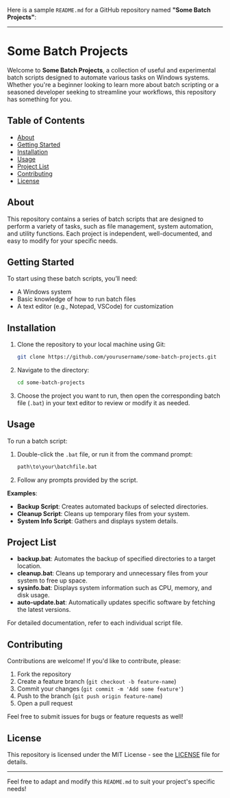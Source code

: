 Here is a sample `README.md` for a GitHub repository named **"Some Batch Projects"**:

---

# Some Batch Projects

Welcome to **Some Batch Projects**, a collection of useful and experimental batch scripts designed to automate various tasks on Windows systems. Whether you're a beginner looking to learn more about batch scripting or a seasoned developer seeking to streamline your workflows, this repository has something for you.

## Table of Contents

- [About](#about)
- [Getting Started](#getting-started)
- [Installation](#installation)
- [Usage](#usage)
- [Project List](#project-list)
- [Contributing](#contributing)
- [License](#license)

## About

This repository contains a series of batch scripts that are designed to perform a variety of tasks, such as file management, system automation, and utility functions. Each project is independent, well-documented, and easy to modify for your specific needs.

## Getting Started

To start using these batch scripts, you’ll need:

- A Windows system
- Basic knowledge of how to run batch files
- A text editor (e.g., Notepad, VSCode) for customization

## Installation

1. Clone the repository to your local machine using Git:
   ```bash
   git clone https://github.com/yourusername/some-batch-projects.git
   ```
2. Navigate to the directory:
   ```bash
   cd some-batch-projects
   ```

3. Choose the project you want to run, then open the corresponding batch file (`.bat`) in your text editor to review or modify it as needed.

## Usage

To run a batch script:

1. Double-click the `.bat` file, or run it from the command prompt:
   ```bash
   path\to\your\batchfile.bat
   ```

2. Follow any prompts provided by the script.

**Examples**:
- **Backup Script**: Creates automated backups of selected directories.
- **Cleanup Script**: Cleans up temporary files from your system.
- **System Info Script**: Gathers and displays system details.

## Project List

- **backup.bat**: Automates the backup of specified directories to a target location.
- **cleanup.bat**: Cleans up temporary and unnecessary files from your system to free up space.
- **sysinfo.bat**: Displays system information such as CPU, memory, and disk usage.
- **auto-update.bat**: Automatically updates specific software by fetching the latest versions.

For detailed documentation, refer to each individual script file.

## Contributing

Contributions are welcome! If you'd like to contribute, please:

1. Fork the repository
2. Create a feature branch (`git checkout -b feature-name`)
3. Commit your changes (`git commit -m 'Add some feature'`)
4. Push to the branch (`git push origin feature-name`)
5. Open a pull request

Feel free to submit issues for bugs or feature requests as well!

## License

This repository is licensed under the MIT License - see the [LICENSE](LICENSE) file for details.

---

Feel free to adapt and modify this `README.md` to suit your project's specific needs!
